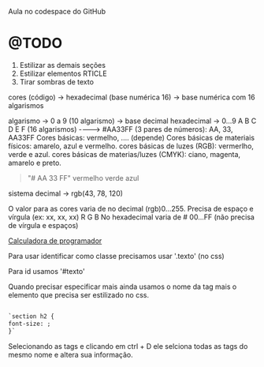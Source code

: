Aula no codespace do GitHub

# @TODO
1. Estilizar as demais seções
2. Estilizar elementos RTICLE
3. Tirar sombras de texto

cores (código) -> hexadecimal (base numérica 16) -> base numérica com 16 algarismos

algarismo -> 0 a 9 (10 algarismo) -> base decimal
hexadecimal -> 0...9 A B C D E F (16 algarismos) ----> #AA33FF (3 pares de números): AA, 33, AA33FF
Cores básicas: vermelho, .... (depende)
Cores básicas de materiais físicos: amarelo, azul e vermelho.
cores básicas de luzes (RGB): vermerlho, verde e azul. 
cores básicas de materias/luzes (CMYK): ciano, magenta, amarelo e preto.

> "# AA            33                  FF"
vermelho        verde               azul

sistema decimal -> rgb(43, 78, 120)

O valor para as cores varia de no decimal (rgb)0...255. Precisa de espaço e vírgula (ex: xx, xx, xx)
                                                                                         R   G   B
No hexadecimal varia de # 00...FF (não precisa de vírgula e espaços)

[Calculadora de programador](https://www.calculadoraonline.com.br/conversao-bases-passo-passo)

Para usar identificar como classe precisamos usar '.texto' (no css)

Para id usamos '#texto'

Quando precisar especificar mais ainda usamos o nome da tag mais o elemento que precisa ser estilizado no css.

```html

`section h2 {
font-size: ;
}`
```
Selecionando as tags e clicando em ctrl + D ele selciona todas as tags do mesmo nome e altera sua informação.
